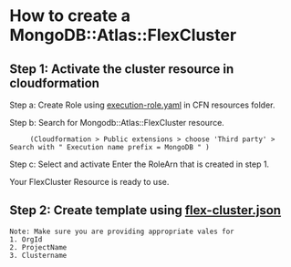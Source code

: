 # How to create a MongoDB::Atlas::FlexCluster 

## Step 1: Activate the cluster resource in cloudformation
   Step a: Create Role using [execution-role.yaml](https://github.com/mongodb/mongodbatlas-cloudformation-resources/blob/master/examples/execution-role.yaml) in CFN resources folder.

   Step b: Search for Mongodb::Atlas::FlexCluster resource.

         (Cloudformation > Public extensions > choose 'Third party' > Search with " Execution name prefix = MongoDB " )
   Step c: Select and activate
         Enter the RoleArn that is created in step 1.

   Your FlexCluster Resource is ready to use.

## Step 2: Create template using [flex-cluster.json](flex-cluster.json)
    Note: Make sure you are providing appropriate vales for 
    1. OrgId
    2. ProjectName
    3. Clustername